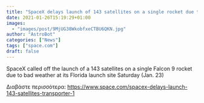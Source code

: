```yaml
---
title: "SpaceX delays launch of 143 satellites on a single rocket due to bad weather"
date: 2021-01-26T15:19:29+01:00
images:
  - "images/post/9MjUG38WkobfxeCTBU6QKN.jpg"
author: "AstroBot"
categories: ["News"]
tags: ["space.com"]
draft: false
---
```


SpaceX called off the launch of a 143 satellites on a single Falcon 9 rocket due to bad weather at its Florida launch site Saturday (Jan. 23) 

Διαβάστε περισσότερα: https://www.space.com/spacex-delays-launch-143-satellites-transporter-1
